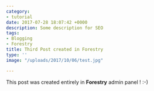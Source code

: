 ```yaml
---
category:
- tutorial
date: 2017-07-28 18:07:42 +0000
description: Some description for SEO
tags:
- Blogging
- Forestry
title: Third Post created in Forestry
type: ''
image: "/uploads/2017/10/06/test.jpg"

---
```



This post was created entirely in **Forestry** admin panel ! :-)